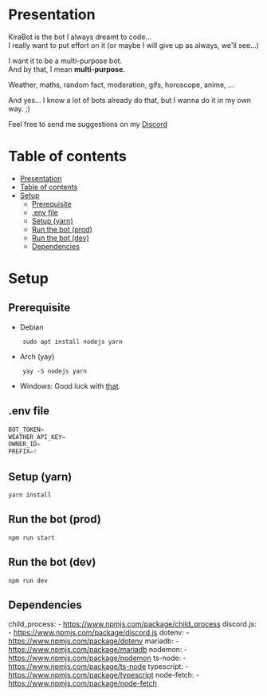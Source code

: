 # Presentation
KiraBot is the bot I always dreamt to code...\
I really want to put effort on it (or maybe I will give up as always, we'll see...)

I want it to be a multi-purpose bot.\
And by that, I mean **multi-purpose**.

Weather, maths, random fact, moderation, gifs, horoscope, anime, ...

And yes... I know a lot of bots already do that, but I wanna do it in my own way. ;)

Feel free to send me suggestions on my [Discord](https://discord.gg/v3gWmCrvNf)

# Table of contents
- [Presentation](#presentation)
- [Table of contents](#table-of-contents)
- [Setup](#setup)
  - [Prerequisite](#prerequisite)
  - [.env file](#env-file)
  - [Setup (yarn)](#setup-yarn)
  - [Run the bot (prod)](#run-the-bot-prod)
  - [Run the bot (dev)](#run-the-bot-dev)
  - [Dependencies](#dependencies)

# Setup

## Prerequisite

- Debian

```
    sudo apt install nodejs yarn
```

- Arch (yay)

```
    yay -S nodejs yarn
```

- Windows: Good luck with [that](https://classic.yarnpkg.com/lang/en/docs/install/#windows-stable).

## .env file

```js
BOT_TOKEN=
WEATHER_API_KEY=
OWNER_ID=
PREFIX=!
```

## Setup (yarn)

```
yarn install
```

## Run the bot (prod)

```
npm run start
```

## Run the bot (dev)

```
npm run dev
```

## Dependencies

child_process:
    - https://www.npmjs.com/package/child_process
discord.js:
    - https://www.npmjs.com/package/discord.js
dotenv:
    - https://www.npmjs.com/package/dotenv
mariadb:
    - https://www.npmjs.com/package/mariadb
nodemon:
    - https://www.npmjs.com/package/nodemon
ts-node:
    - https://www.npmjs.com/package/ts-node
typescript:
    - https://www.npmjs.com/package/typescript
node-fetch:
    - https://www.npmjs.com/package/node-fetch
